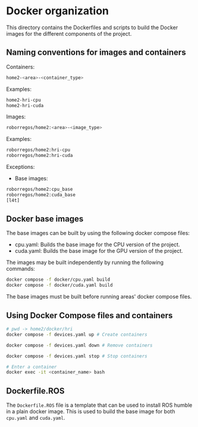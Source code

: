 # Docker organization

This directory contains the Dockerfiles and scripts to build the Docker images for the different components of the project.

## Naming conventions for images and containers

Containers:

```bash
home2-<area>-<container_type>
```

Examples:

```bash
home2-hri-cpu
home2-hri-cuda
```

Images:

```bash
roborregos/home2:<area>-<image_type>
```

Examples:

```bash
roborregos/home2:hri-cpu
roborregos/home2:hri-cuda
```

Exceptions:

- Base images:

```bash
roborregos/home2:cpu_base
roborregos/home2:cuda_base
[l4t]
```

## Docker base images

The base images can be built by using the following docker compose files:

- cpu.yaml: Builds the base image for the CPU version of the project.
- cuda.yaml: Builds the base image for the GPU version of the project.

The images may be built independently by running the following commands:

```bash
docker compose -f docker/cpu.yaml build
docker compose -f docker/cuda.yaml build
```

The base images must be built before running areas' docker compose files.

## Using Docker Compose files and containers

```bash
# pwd -> home2/docker/hri
docker compose -f devices.yaml up # Create containers

docker compose -f devices.yaml down # Remove containers

docker compose -f devices.yaml stop # Stop containers

# Enter a container
docker exec -it <container_name> bash
```

## Dockerfile.ROS

The `Dockerfile.ROS` file is a template that can be used to install ROS humble in a plain docker image. This is used to build the base image for both `cpu.yaml` and `cuda.yaml`.
